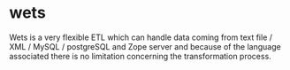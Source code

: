 # wets
Wets is a very flexible ETL which can handle data coming from text file / XML / MySQL / postgreSQL and Zope server and because of the language associated there is no limitation concerning the transformation process.
